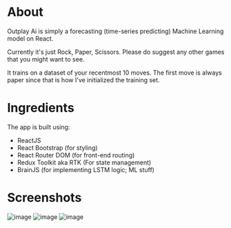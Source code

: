 About
=====
Outplay Ai is simply a forecasting (time-series predicting) Machine Learning model on React.  

Currently it's just Rock, Paper, Scissors. Please do suggest any other games that you might want to see.
  
It trains on a dataset of your recentmost 10 moves. The first move is always paper since that is how I've initialized the training set.

Ingredients
===========

The app is built using:

*   ReactJS
*   React Bootstrap (for styling)
*   React Router DOM (for front-end routing)
*   Redux Toolkit aka RTK (For state management)
*   BrainJS (for implementing LSTM logic; ML stuff)

Screenshots
===========
![image](https://github.com/hassan-imran/rock-paper-scissor-using-react-redux/assets/43490649/a54f9995-3a3f-42c4-8aaf-11fca9da6dfd)
![image](https://github.com/hassan-imran/rock-paper-scissor-using-react-redux/assets/43490649/5b643d3c-2f27-40a3-9dcc-7554c2ab131e)
![image](https://github.com/hassan-imran/rock-paper-scissor-using-react-redux/assets/43490649/3c8c4cf4-84e1-4527-a97c-daf7ec337118)
